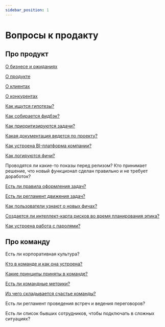 ```yaml
---
sidebar_position: 1
---
```

# Вопросы к продакту

## Про продукт

[О бизнесе и ожиданиях](./business.md)

[О продукте](./product.md)

[О клиентах](./customers.md)

[О конкурентах](./competitors/index.md)

[Как ищутся гипотезы?](./researches/index.md)

[Как собирается фидбэк?](./feedback/index.md)

[Как приоритизируются задачи?](./prioritization/index.md)

[Какая документация ведется по проекту?](../develop/docs/index.md)

[Как устроена BI-платформа компании?](./metrics.md)

[Как логируются фичи?](../develop/logs.md)

Проводятся ли какие-то показы перед релизом? Кто принимает решение, что новый функционал сделан правильно и не требует доработок?

[Есть ли правила оформления задач?](./task-create.md)

[Есть ли регламент движения задач?](./task-movement.md)

[Как пользователи узнают о новых фичах?](./storytelling.md)

[Создается ли интеллект-карта рисков во время планирования эпика?](./risks.md)

[Как устроена работа с паролями?](./password.md)

## Про команду

Есть ли корпоративная культура?

[Кто в команде и как она устроена?](./team.md)

[Какие принципы приняты в команде?](../po/principles/index.md)

[Есть ли командные метрики?](./team-metrics.md)

[Из чего складывается счастье команды?](./happiness.md)

Есть ли регламент проведения встреч и ведения переговоров?

Есть ли список бывших сотрудников, чтобы подключать в сложных ситуациях?

